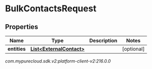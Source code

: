 # BulkContactsRequest


## Properties

| Name | Type | Description | Notes |
| ------------ | ------------- | ------------- | ------------- |
| **entities** | [**List&lt;ExternalContact&gt;**](ExternalContact) |  |  [optional] |




_com.mypurecloud.sdk.v2:platform-client-v2:216.0.0_
